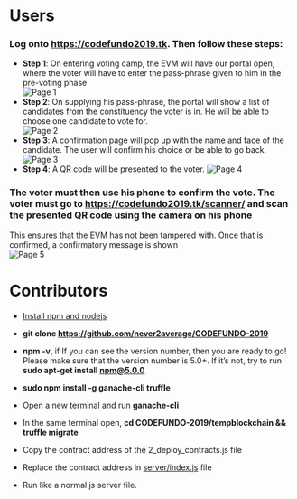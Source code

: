 # Users
### Log onto https://codefundo2019.tk. Then follow these steps:
- **Step 1**: On entering voting camp, the EVM will have our portal open, where the voter will have to enter the pass-phrase given to him in the pre-voting phase<br /> ![Page 1](https://user-images.githubusercontent.com/29022394/63441238-b8e4b400-c44e-11e9-8bcd-99385d0c05df.png)<br />
- **Step 2**: On supplying his pass-phrase, the portal will show a list of candidates from the constituency the voter is in. He will be able to choose one candidate to vote for.<br/> ![Page 2](https://user-images.githubusercontent.com/29022394/63441239-b97d4a80-c44e-11e9-9154-d200c9a06363.png)<br />
- **Step 3**: A confirmation page will pop up with the name and face of the candidate. The user will confirm his choice or be able to go back.<br/>![Page 3](https://user-images.githubusercontent.com/29022394/63441240-b97d4a80-c44e-11e9-9dc3-08aa28e2a479.png)<br/>
- **Step 4**: A QR code will be presented to the voter. ![Page 4](https://user-images.githubusercontent.com/29022394/63441241-ba15e100-c44e-11e9-80a9-ede037b2ff4b.png)
### The voter must then use his phone to confirm the vote. The voter must go to https://codefundo2019.tk/scanner/ and scan the presented QR code using the camera on his phone

This ensures that the EVM has not been tampered with. Once that is confirmed, a confirmatory message is shown<br/>![Page 5](https://user-images.githubusercontent.com/29022394/63441242-ba15e100-c44e-11e9-9304-b36d118cd6a5.png)
<br/>

# Contributors

- [Install npm and nodejs](https://docs.npmjs.com/downloading-and-installing-node-js-and-npm)

- **git clone https://github.com/never2average/CODEFUNDO-2019**

-  **npm -v**, if If you can see the version number, then you are ready to go! Please make sure that the version number is 5.0+. If it’s not, try to run **sudo apt-get install npm@5.0.0**

- **sudo npm install -g ganache-cli truffle**

- Open a new terminal and run **ganache-cli**

- In the same terminal open, **cd CODEFUNDO-2019/tempblockchain && truffle migrate**

- Copy the contract address of the 2_deploy_contracts.js file

- Replace the contract address in [server/index.js](https://github.com/never2average/CODEFUNDO-2019/tree/master/server) file

- Run like a normal js server file.
